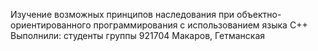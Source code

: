 Изучение возможных принципов наследования при объектно-ориентированного программирования с использованием языка С++
Выполнили: студенты группы 921704 Макаров, Гетманская
